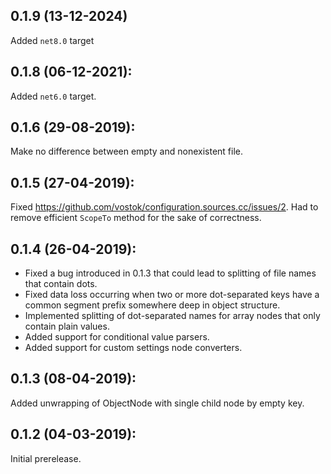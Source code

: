 ## 0.1.9 (13-12-2024)

Added `net8.0` target

## 0.1.8 (06-12-2021):

Added `net6.0` target.

## 0.1.6 (29-08-2019):

Make no difference between empty and nonexistent file.

## 0.1.5 (27-04-2019):

Fixed https://github.com/vostok/configuration.sources.cc/issues/2. Had to remove efficient `ScopeTo` method for the sake of correctness.

## 0.1.4 (26-04-2019):

* Fixed a bug introduced in 0.1.3 that could lead to splitting of file names that contain dots.
* Fixed data loss occurring when two or more dot-separated keys have a common segment prefix somewhere deep in object structure.
* Implemented splitting of dot-separated names for array nodes that only contain plain values.
* Added support for conditional value parsers.
* Added support for custom settings node converters.

## 0.1.3 (08-04-2019):

Added unwrapping of ObjectNode with single child node by empty key.

## 0.1.2 (04-03-2019): 

Initial prerelease.